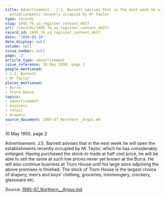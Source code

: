 ```yaml
---
title: Advertisement.  J.S. Barnett advises that in the next week he will open the
  establishments recently occupied by Mr Taylor
type: records
slug: 1845_76_sa_register_content_4637
url: /records/1845_76_sa_register_content_4637/
record_id: 1845_76_sa_register_content_4637
date: '1850-05-10'
date_display: null
volume: null
issue_number: null
page: '2'
article_type: advertisement
issue_reference: 10 May 1850, page 2
people_mentioned:
- J.S. Barnett
- Mr Taylor
places_mentioned:
- Burra
- Truro House
topics:
- advertisement
- business
- retail
- drapery
source_document: 1985-87_Northern__Argus.md
---
```


10 May 1850, page 2

Advertisement.  J.S. Barnett advises that in the next week he will open the establishments recently occupied by Mr Taylor, which he has considerably enlarged.  Having purchased the stock-in-trade at half cost price, he will be able to sell the same at such low prices never yet known at the Burra.  He will also continue business at Truro House until his large store adjoining the above premises is finished.  The stock of Truro House is the largest choice of drapery, men’s and boys’ clothing, groceries, ironmongery, crockery, glassware etc.

Source: [1985-87_Northern__Argus.md](/downloads/markdown/1985-87_Northern__Argus.md)
